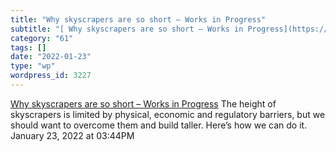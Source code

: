```yaml
---
title: "Why skyscrapers are so short – Works in Progress"
subtitle: "[ Why skyscrapers are so short – Works in Progress](https://www.worksinprogress.co/issue/why-skyscra..."
category: "61"
tags: []
date: "2022-01-23"
type: "wp"
wordpress_id: 3227
---
```

[ Why skyscrapers are so short – Works in Progress](https://www.worksinprogress.co/issue/why-skyscrapers-are-so-short/)
 The height of skyscrapers is limited by physical, economic and regulatory barriers, but we should want to overcome them and build taller. Here’s how we can do it.
January 23, 2022 at 03:44PM